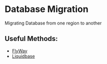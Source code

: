 # Database Migration

Migrating Database from one region to another

## Useful Methods:

* [FlyWay](https://github.com/flyway/flyway)
* [Liquidbase](https://github.com/liquidbase)


